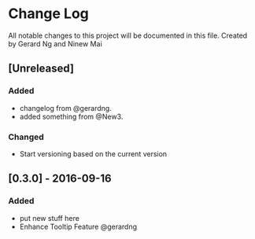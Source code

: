 # Change Log
All notable changes to this project will be documented in this file. Created by Gerard Ng and Ninew Mai

## [Unreleased]
### Added
- changelog from @gerardng.
- added something from @New3.

### Changed
- Start versioning based on the current version

## [0.3.0] - 2016-09-16
### Added
- put new stuff here
- Enhance Tooltip Feature @gerardng